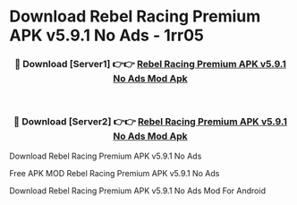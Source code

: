 # Download Rebel Racing Premium APK v5.9.1 No Ads - 1rr05



<div align="center">
<h3>🔴 Download [Server1] 👉👉 <a href="https://momento.my/?title=Rebel_Racing_Premium_APK_v5.9.1_No_Ads">Rebel Racing Premium APK v5.9.1 No Ads Mod Apk</a></h3><br>

<h3>🔴 Download [Server2] 👉👉 <a href="https://momento.my/?title=Rebel_Racing_Premium_APK_v5.9.1_No_Ads">Rebel Racing Premium APK v5.9.1 No Ads Mod Apk</a></h3>
</div>



Download Rebel Racing Premium APK v5.9.1 No Ads 

Free APK MOD Rebel Racing Premium APK v5.9.1 No Ads 

Download Rebel Racing Premium APK v5.9.1 No Ads Mod For Android
